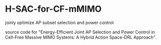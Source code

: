 # H-SAC-for-CF-mMIMO
joinly optimize AP subset selection and power control


source code for "Energy-Efficient Joint AP Selection and Power Control in Cell-Free Massive MIMO Systems: A Hybrid Action Space-DRL Approach".

